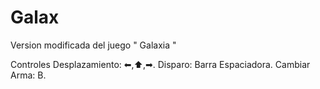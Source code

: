 # Galax

Version modificada del juego " Galaxia "


Controles
    Desplazamiento: ⬅,⬆,➡.
    Disparo: Barra Espaciadora.
    Cambiar Arma: B.
